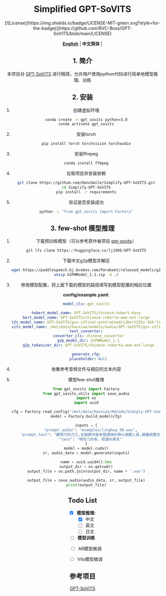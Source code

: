 <div align="center">
<h1>Simplified GPT-SoVITS</h1>
[![License](https://img.shields.io/badge/LICENSE-MIT-green.svg?style=for-the-badge)](https://github.com/RVC-Boss/GPT-SoVITS/blob/main/LICENSE)

[**English**]((./docs/README.md)) | **中文简体** |

## 1. 简介

本项目对 [GPT-SoVITS](https://github.com/RVC-Boss/GPT-SoVITS) 进行精简，允许用户使用python代码进行简单地模型推理、训练

## 2. 安装

1. 创建虚拟环境

   ```bash
   conda create -n gpt_sovits python=3.8
   conda activate gpt_sovits
   ```

2. 安装torch

   ```bash
   pip install torch torchvision torchaudio
   ```

3. 安装ffmpeg

   ```bash
   conda install ffmpeg
   ```

4. 拉取项目并安装依赖

   ```bash
   git clone https://github.com/HanxSmile/Simplify-GPT-SoVITS.git
   cd Simplify-GPT-SoVITS
   pip install -r requirements
   ```

5. 验证是否安装成功

   ```bash
   python -c "from gpt_sovits import Factory"
   ```

   

## 3. few-shot 模型推理

1. 下载预训练模型（可以参考原作者项目 [gpt-sovits](https://github.com/RVC-Boss/GPT-SoVITS)）

   ```python
   git lfs clone https://huggingface.co/lj1995/GPT-SoVITS
   ```

2. 下载中文g2p模型并解压

   ```bash
   wget https://paddlespeech.bj.bcebos.com/Parakeet/released_models/g2p/G2PWModel_1.1.zip
   unzip G2PWModel_1.1.zip -d ./
   ```

3. 修改模型配置，将上面下载的模型的路径填写到模型配置的相应位置

   **config/example.yaml**:

   ```yaml
   model_cls: gpt_sovits
   
   hubert_model_name: GPT-SoVITS/chinese-hubert-base
   bert_model_name: GPT-SoVITS/chinese-roberta-wwm-ext-large
   t2s_model_name: GPT-SoVITS/gsv-v2final-pretrained/s1bert25hz-5kh-longer-epoch=12-step=369668.ckpt
   vits_model_name: /mnt/data/hanxiao/models/audio/GPT-SoVITS/gsv-v2final-pretrained/s2G2333k.pth
   text_converter:
     converter_cls: chinese_converter
     g2p_model_dir: G2PWModel_1.1
     g2p_tokenizer_dir: GPT-SoVITS/chinese-roberta-wwm-ext-large
   
   generate_cfg:
     placeholder: Null
   ```

4. 收集参考音频文件与相应的文本内容

5. 模型few-shot推理

   ```python
   from gpt_sovits import Factory
   from gpt_sovits.utils import save_audio
   import os
   import uuid
   
   cfg = Factory.read_config("/mnt/data/hanxiao/MyCode/Simiply-GPT-SoVITS/config/example.yaml")
   model = Factory.build_model(cfg)
   
   inputs = {
       "prompt_audio": "examples/linghua_90.wav",
       "prompt_text": "藏明刀的刀工,也被算作是本領通神的神士相關人員,歸屬統籌文化、藝術、祭祀的射鳳形意派管理。",
       "text": "明月几时有，把酒问青天"
   }
   model = model.cuda()
   sr, audio_data = model.generate(inputs)
   
   name = uuid.uuid4().hex
   output_dir = os.getcwd()
   output_file = os.path.join(output_dir, name + '.wav')
   
   output_file = save_audio(audio_data, sr, output_file)
   print(output_file)
   ```

## Todo List

- [x] **模型推理:**
  - [x] 中文
  - [ ] 英文
  - [ ] 日文
  
- [ ] **模型训练**
  - [ ] AR模型微调
  - [ ] Vits模型微调
  

## 参考项目

[GPT-SoVITS](https://github.com/RVC-Boss/GPT-SoVITS)